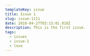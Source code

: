```yaml
---
templateKey: issue
title: Issue 1
slug: issue-1111
date: 2018-04-27T03:15:01.018Z
description: This is the first issue.
tags:
  - issues
  - issue-1
  - love
---
```


